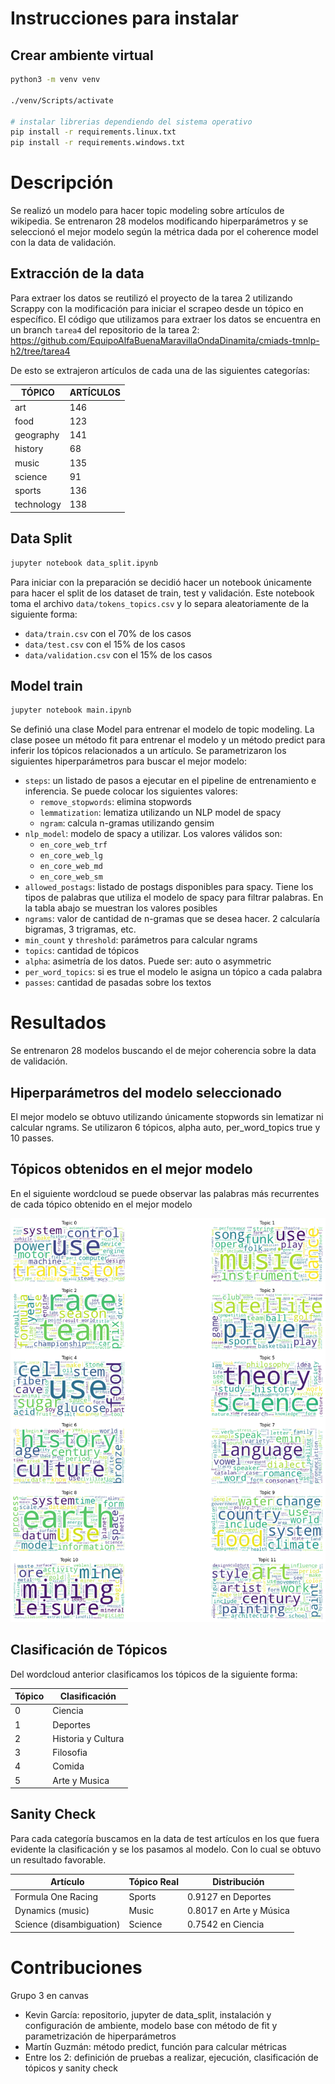 # Instrucciones para instalar

## Crear ambiente virtual

```bash
python3 -m venv venv

./venv/Scripts/activate

# instalar librerias dependiendo del sistema operativo
pip install -r requirements.linux.txt
pip install -r requirements.windows.txt
``` 

# Descripción
Se realizó un modelo para hacer topic modeling sobre artículos de wikipedia. Se entrenaron 28 modelos modificando hiperparámetros y se seleccionó el mejor modelo según la métrica dada por el coherence model con la data de validación.

## Extracción de la data
Para extraer los datos se reutilizó el proyecto de la tarea 2 utilizando Scrappy con la modificación para iniciar el scrapeo desde un tópico en específico. El código que utilizamos para extraer los datos se encuentra en un branch `tarea4` del repositorio de la tarea 2: https://github.com/EquipoAlfaBuenaMaravillaOndaDinamita/cmiads-tmnlp-h2/tree/tarea4

De esto se extrajeron artículos de cada una de las siguientes categorías:

TÓPICO|ARTÍCULOS
---|---
art|146
food|123
geography|141
history|68
music|135
science|91
sports|136
technology|138


## Data Split
```bash
jupyter notebook data_split.ipynb
```
Para iniciar con la preparación se decidió hacer un notebook únicamente para hacer el split de los dataset de train, test y validación. Este notebook toma el archivo `data/tokens_topics.csv` y lo separa aleatoriamente de la siguiente forma:
- `data/train.csv` con el 70% de los casos
- `data/test.csv` con el 15% de los casos
- `data/validation.csv` con el 15% de los casos


## Model train
```bash
jupyter notebook main.ipynb
```
Se definió una clase Model para entrenar el modelo de topic modeling. La clase posee un método fit para entrenar el modelo y un método predict para inferir los tópicos relacionados a un artículo. Se parametrizaron los siguientes hiperparámetros para buscar el mejor modelo:

- `steps`: un listado de pasos a ejecutar en el pipeline de entrenamiento e inferencia. Se puede colocar los siguientes valores:
    - `remove_stopwords`: elimina stopwords
    - `lemmatization`: lematiza utilizando un NLP model de spacy
    - `ngram`: calcula n-gramas utilizando gensim
- `nlp_model`: modelo de spacy a utilizar. Los valores válidos son:
    - `en_core_web_trf`
    - `en_core_web_lg`
    - `en_core_web_md`
    - `en_core_web_sm`
- `allowed_postags`: listado de postags disponibles para spacy. Tiene los tipos de palabras que utiliza el modelo de spacy para filtrar palabras. En la tabla abajo se muestran los valores posibles
- `ngrams`: valor de cantidad de n-gramas que se desea hacer. 2 calcularía bigramas, 3 trigramas, etc.
- `min_count` y `threshold`: parámetros para calcular ngrams 
- `topics`: cantidad de tópicos
- `alpha`: asimetría de los datos. Puede ser: auto o asymmetric
- `per_word_topics`: si es true el modelo le asigna un tópico a cada palabra
- `passes`: cantidad de pasadas sobre los textos


# Resultados

Se entrenaron 28 modelos buscando el de mejor coherencia sobre la data de validación. 

## Hiperparámetros del modelo seleccionado

El mejor modelo se obtuvo utilizando únicamente stopwords sin lematizar ni calcular ngrams. Se utilizaron 6 tópicos, alpha auto, per_word_topics true y 10 passes.

## Tópicos obtenidos en el mejor modelo

En el siguiente wordcloud se puede observar las palabras más recurrentes de cada tópico obtenido en el mejor modelo

![Image](images/best_model.png "Word cloud de Tópicos")


## Clasificación de Tópicos

Del wordcloud anterior clasificamos los tópicos de la siguiente forma:

Tópico|Clasificación
--|--
0|Ciencia
1|Deportes
2|Historia y Cultura
3|Filosofia
4|Comida
5|Arte y Musica


## Sanity Check

Para cada categoría buscamos en la data de test artículos en los que fuera evidente la clasificación y se los pasamos al modelo. Con lo cual se obtuvo un resultado favorable.

Artículo|Tópico Real|Distribución
--|--|--
Formula One Racing|Sports|0.9127 en Deportes
Dynamics (music)|Music|0.8017 en Arte y Música
Science (disambiguation)|Science|0.7542 en Ciencia


# Contribuciones
Grupo 3 en canvas
- Kevin García: repositorio, jupyter de data_split, instalación y configuración de ambiente, modelo base con método de fit y parametrización de hiperparámetros
- Martín Guzmán: método predict, función para calcular métricas
- Entre los 2: definición de pruebas a realizar, ejecución, clasificación de tópicos y sanity check


